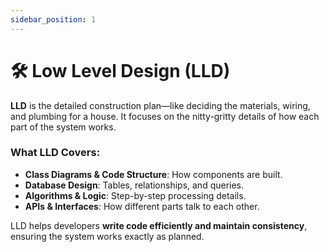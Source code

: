 ```yaml
---
sidebar_position: 1
---
```


# 🛠️ Low Level Design (LLD)

**LLD** is the detailed construction plan—like deciding the materials, wiring, and plumbing for a house. It focuses on the nitty-gritty details of how each part of the system works.

### What LLD Covers:
- **Class Diagrams & Code Structure**: How components are built.
- **Database Design**: Tables, relationships, and queries.
- **Algorithms & Logic**: Step-by-step processing details.
- **APIs & Interfaces**: How different parts talk to each other.

LLD helps developers **write code efficiently and maintain consistency**, ensuring the system works exactly as planned.